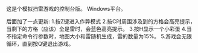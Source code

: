 这是个模拟扫雷游戏的控制台版。
Windows平台。

后面加了一点更新:
1.按Z键进入作弊模式
2.按C时周围涉及到的方格会高亮提示，当剩下的方格（应该）全是雷时，会蓝色高亮提示。
3.按H显示一个小彩蛋
4.当不指定命令行参数时，地图大小和雷随机生成，雷的数量为15%。
5.游戏会无限循环，直到按Q键退出游戏。
